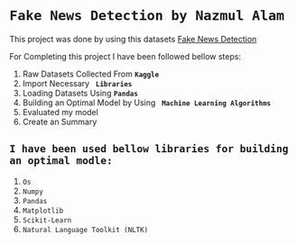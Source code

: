 <h1><b><code>Fake News Detection by Nazmul Alam</code></b></h1>

This project was done by using this datasets [Fake News Detection](https://www.kaggle.com/datasets/clmentbisaillon/fake-and-real-news-dataset)

For Completing this project I have been followed bellow steps:

<ol>
  <li>Raw Datasets Collected From <b><code>Kaggle</code></b></li>
  <li>Import Necessary <b><code> Libraries </code></b></li>
  <li> Loading Datasets Using <b><code>Pandas</code></b></li>
  <li>Building an Optimal Model by Using <b><code> Machine Learning Algorithms</code></b></li>
  <li>Evaluated my model</li>
  <li>Create an Summary</li>
</ol>

<h2><b><code>I have been used bellow libraries for building an optimal modle:</code></b></h2>

<ol>
  <li><code>Os</code></li>
  <li><code>Numpy</code></li>
  <li><code>Pandas</code></li>
  <li><code>Matplotlib</code></li>
  <li><code>Scikit-Learn</code></li>
  <li><code>Natural Language Toolkit (NLTK)</code></li>
</ol>
